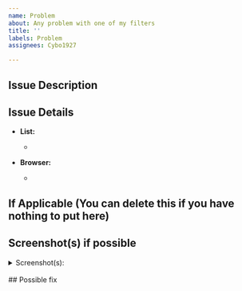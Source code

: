 ```yaml
---
name: Problem
about: Any problem with one of my filters
title: ''
labels: Problem
assignees: Cybo1927

---
```


## Issue Description
<!-- Please provide a detailed description of the problem you're having -->

## Issue Details
<!-- The information requested is to help recreate the problem you're having to provide the best fix -->

- **List:**
  - <!-- (e.g. Filters Adaptation) -->

- **Browser:**
  - <!-- (e.g. Firefox) -->

## If Applicable (You can delete this if you have nothing to put here)
## Screenshot(s) if possible
<details><summary>Screenshot(s):</summary>

<!-- Drag screenshot(s) here -->

</details><br/>
## Possible fix
